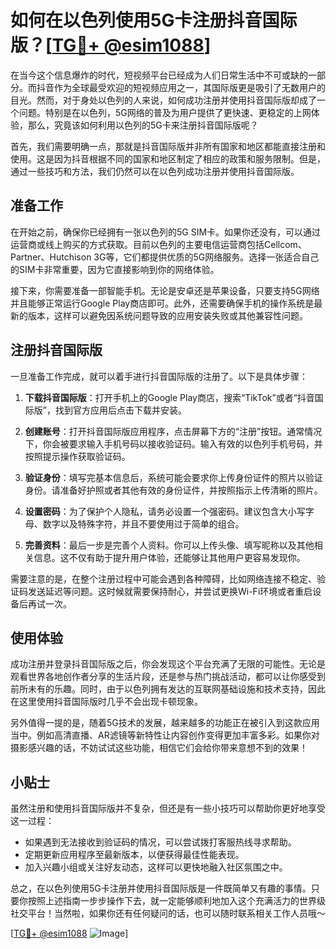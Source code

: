 # 如何在以色列使用5G卡注册抖音国际版？[[TG💪+ @esim1088](https://t.me/s/esim1088)]

在当今这个信息爆炸的时代，短视频平台已经成为人们日常生活中不可或缺的一部分。而抖音作为全球最受欢迎的短视频应用之一，其国际版更是吸引了无数用户的目光。然而，对于身处以色列的人来说，如何成功注册并使用抖音国际版却成了一个问题。特别是在以色列，5G网络的普及为用户提供了更快速、更稳定的上网体验，那么，究竟该如何利用以色列的5G卡来注册抖音国际版呢？

首先，我们需要明确一点，那就是抖音国际版并非所有国家和地区都能直接注册和使用。这是因为抖音根据不同的国家和地区制定了相应的政策和服务限制。但是，通过一些技巧和方法，我们仍然可以在以色列成功注册并使用抖音国际版。

## 准备工作

在开始之前，确保你已经拥有一张以色列的5G SIM卡。如果你还没有，可以通过运营商或线上购买的方式获取。目前以色列的主要电信运营商包括Cellcom、Partner、Hutchison 3G等，它们都提供优质的5G网络服务。选择一张适合自己的SIM卡非常重要，因为它直接影响到你的网络体验。

接下来，你需要准备一部智能手机。无论是安卓还是苹果设备，只要支持5G网络并且能够正常运行Google Play商店即可。此外，还需要确保手机的操作系统是最新的版本，这样可以避免因系统问题导致的应用安装失败或其他兼容性问题。

## 注册抖音国际版

一旦准备工作完成，就可以着手进行抖音国际版的注册了。以下是具体步骤：

1. **下载抖音国际版**：打开手机上的Google Play商店，搜索“TikTok”或者“抖音国际版”，找到官方应用后点击下载并安装。

2. **创建账号**：打开抖音国际版应用程序，点击屏幕下方的“注册”按钮。通常情况下，你会被要求输入手机号码以接收验证码。输入有效的以色列手机号码，并按照提示操作获取验证码。

3. **验证身份**：填写完基本信息后，系统可能会要求你上传身份证件的照片以验证身份。请准备好护照或者其他有效的身份证件，并按照指示上传清晰的照片。

4. **设置密码**：为了保护个人隐私，请务必设置一个强密码。建议包含大小写字母、数字以及特殊字符，并且不要使用过于简单的组合。

5. **完善资料**：最后一步是完善个人资料。你可以上传头像、填写昵称以及其他相关信息。这不仅有助于提升用户体验，还能够让其他用户更容易发现你。

需要注意的是，在整个注册过程中可能会遇到各种障碍，比如网络连接不稳定、验证码发送延迟等问题。这时候就需要保持耐心，并尝试更换Wi-Fi环境或者重启设备后再试一次。

## 使用体验

成功注册并登录抖音国际版之后，你会发现这个平台充满了无限的可能性。无论是观看世界各地创作者分享的生活片段，还是参与热门挑战活动，都可以让你感受到前所未有的乐趣。同时，由于以色列拥有发达的互联网基础设施和技术支持，因此在这里使用抖音国际版时几乎不会出现卡顿现象。

另外值得一提的是，随着5G技术的发展，越来越多的功能正在被引入到这款应用当中。例如高清直播、AR滤镜等新特性让内容创作变得更加丰富多彩。如果你对摄影感兴趣的话，不妨试试这些功能，相信它们会给你带来意想不到的效果！

## 小贴士

虽然注册和使用抖音国际版并不复杂，但还是有一些小技巧可以帮助你更好地享受这一过程：

- 如果遇到无法接收到验证码的情况，可以尝试拨打客服热线寻求帮助。
- 定期更新应用程序至最新版本，以便获得最佳性能表现。
- 加入兴趣小组或关注好友动态，这样可以更快地融入社区氛围之中。

总之，在以色列使用5G卡注册并使用抖音国际版是一件既简单又有趣的事情。只要你按照上述指南一步步操作下去，就一定能够顺利地加入这个充满活力的世界级社交平台！当然啦，如果你还有任何疑问的话，也可以随时联系相关工作人员哦～

[[TG💪+ @esim1088](https://t.me/s/esim1088) ![Image](https://i.postimg.cc/4NQfJmqS/Snipaste-2025-05-13-00-14-12.png)]